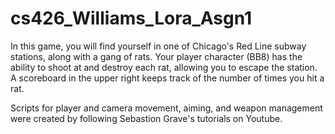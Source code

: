 # cs426_Williams_Lora_Asgn1

In this game, you will find yourself in one of Chicago's Red Line subway stations, along with a gang of rats. Your player character (BB8) has the ability to shoot at and destroy each rat, allowing you to escape the station. A scoreboard in the upper right keeps track of the number of times you hit a rat. 

Scripts for player and camera movement, aiming, and weapon management were created by following Sebastion Grave's tutorials on Youtube. 
